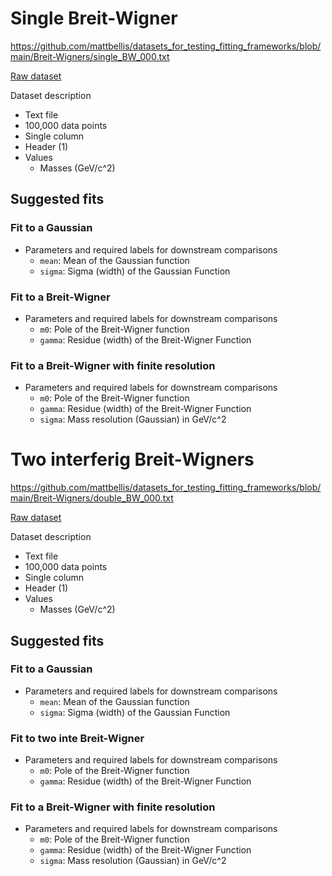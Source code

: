 # Single Breit-Wigner

https://github.com/mattbellis/datasets_for_testing_fitting_frameworks/blob/main/Breit-Wigners/single_BW_000.txt

[Raw dataset](https://raw.githubusercontent.com/mattbellis/datasets_for_testing_fitting_frameworks/main/Breit-Wigners/single_BW_000.txt)

Dataset description
* Text file
* 100,000 data points
* Single column
* Header (1)
* Values
  * Masses (GeV/c^2)
 
## Suggested fits
### Fit to a Gaussian

* Parameters and required labels for downstream comparisons
  * `mean`: Mean of the Gaussian function
  * `sigma`: Sigma (width) of the Gaussian Function
 
### Fit to a Breit-Wigner

* Parameters and required labels for downstream comparisons
  * `m0`: Pole of the Breit-Wigner function
  * `gamma`: Residue (width) of the Breit-Wigner Function
 
### Fit to a Breit-Wigner with finite resolution

* Parameters and required labels for downstream comparisons
  * `m0`: Pole of the Breit-Wigner function
  * `gamma`: Residue (width) of the Breit-Wigner Function
  * `sigma`: Mass resolution (Gaussian) in GeV/c^2

 
# Two interferig Breit-Wigners

https://github.com/mattbellis/datasets_for_testing_fitting_frameworks/blob/main/Breit-Wigners/double_BW_000.txt

[Raw dataset](https://raw.githubusercontent.com/mattbellis/datasets_for_testing_fitting_frameworks/main/Breit-Wigners/double_BW_000.txt)

Dataset description
* Text file
* 100,000 data points
* Single column
* Header (1)
* Values
  * Masses (GeV/c^2)
 
## Suggested fits
### Fit to a Gaussian

* Parameters and required labels for downstream comparisons
  * `mean`: Mean of the Gaussian function
  * `sigma`: Sigma (width) of the Gaussian Function
 
### Fit to two inte Breit-Wigner

* Parameters and required labels for downstream comparisons
  * `m0`: Pole of the Breit-Wigner function
  * `gamma`: Residue (width) of the Breit-Wigner Function
 
### Fit to a Breit-Wigner with finite resolution

* Parameters and required labels for downstream comparisons
  * `m0`: Pole of the Breit-Wigner function
  * `gamma`: Residue (width) of the Breit-Wigner Function
  * `sigma`: Mass resolution (Gaussian) in GeV/c^2

 


